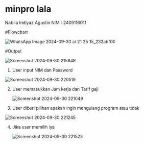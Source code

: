 # minpro lala
Nabila Imtiyaz Agustin
NIM : 2409116011


#Flowchart

  ![WhatsApp Image 2024-09-30 at 21 25 15_232abf00](https://github.com/user-attachments/assets/cd5c9079-5c49-4c25-a211-5809160c7126)

#Output

  ![Screenshot 2024-09-30 215948](https://github.com/user-attachments/assets/69b512ad-bed9-4a75-bcb8-19902e001637)

1. User input NIM dan Password
   
  ![Screenshot 2024-09-30 220519](https://github.com/user-attachments/assets/1ce359ff-e174-41b0-a89b-5296694de8ee)

2. User memasukkan Jam kerja dan Tarif gaji

   ![Screenshot 2024-09-30 221049](https://github.com/user-attachments/assets/c219356d-1003-4924-a2cf-0bd6cfcd1390)

3. User diberi pilihan apakah ingin mengulang program atau tidak
   
  ![Screenshot 2024-09-30 221245](https://github.com/user-attachments/assets/70d53c8b-cb77-4e33-bcff-a1f7bdaaf53f)

4. Jika user memilih iya

   ![Screenshot 2024-09-30 221523](https://github.com/user-attachments/assets/8b9d9021-f7c8-4134-abdd-2b36429dacbe)


   





   
